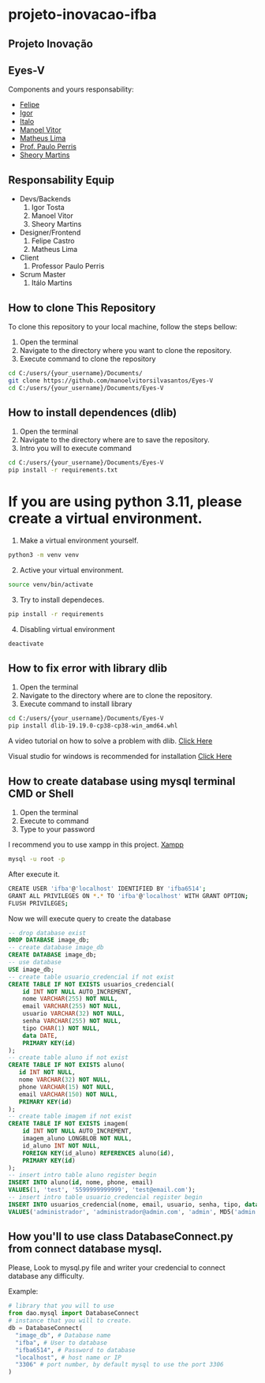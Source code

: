 # projeto-inovacao-ifba
## Projeto Inovação 
## Eyes-V

Components and yours responsability:
* [Felipe](https://github.com/Felipegdecastro)
* [Igor](https://github.com/igorttosta)
* [Italo](https://github.com/Itaperam)
* [Manoel Vitor](https://github.com/manoelvitorsilvasantos)
* [Matheus Lima](https://github.com/limabarreto)
* [Prof. Paulo Perris](https://github.com/pauloperris)
* [Sheory Martins](https://github.com/sheory)

## Responsability Equip
* Devs/Backends
  1. Igor Tosta
  2. Manoel Vitor
  3. Sheory Martins
* Designer/Frontend
  1. Felipe Castro
  2. Matheus Lima
* Client
  1. Professor Paulo Perris
* Scrum Master
  1. Itálo Martins 
  
## How to clone This Repository

To clone this repository to your local machine, follow the steps bellow:

1. Open the terminal
2. Navigate to the directory where you want to clone  the repository.
3. Execute command to clone the repository

```bash
cd C:/users/{your_username}/Documents/
git clone https://github.com/manoelvitorsilvasantos/Eyes-V
cd C:/users/{your_username}/Documents/Eyes-V
```

## How to install dependences (dlib)
1. Open the terminal
2. Navigate to the directory where are to save the repository.
3. Intro you will to execute  command

```bash
cd C:/users/{your_username}/Documents/Eyes-V
pip install -r requirements.txt
```

# If you are  using python 3.11, please create a virtual environment.
1. Make a virtual environment yourself.
```bash
python3 -m venv venv
```
2. Active your virtual environment.
```bash
source venv/bin/activate
```
3. Try to install dependeces.
```bash
pip install -r requirements
```
4. Disabling virtual environment
```bash
deactivate
```
## How to fix error with library dlib
1. Open the terminal
2. Navigate to the directory where are to clone the repository.
3. Execute command to install library
```bash
cd C:/users/{your_username}/Documents/Eyes-V
pip install dlib-19.19.0-cp38-cp38-win_amd64.whl
```
A video tutorial on how to solve a problem with dlib.
[Click Here](https://www.youtube.com/watch?v=d0pMd-MLqtc)

Visual studio for windows is recommended for installation
[Click Here](https://visualstudio.microsoft.com/pt-br/downloads/)

## How to create database using mysql terminal CMD or Shell

1. Open the terminal
2. Execute to command
3. Type to your password

I recommend you to use xampp in this project.
[Xampp](https://www.apachefriends.org/download.html)

```bash
mysql -u root -p
```
After execute it.
```bash
CREATE USER 'ifba'@'localhost' IDENTIFIED BY 'ifba6514';
GRANT ALL PRIVILEGES ON *.* TO 'ifba'@'localhost' WITH GRANT OPTION;
FLUSH PRIVILEGES;
```
Now we will execute query to create the database
```sql
-- drop database exist
DROP DATABASE image_db;
-- create database image_db
CREATE DATABASE image_db;
-- use database
USE image_db;
-- create table usuario_credencial if not exist 
CREATE TABLE IF NOT EXISTS usuarios_credencial(
	id INT NOT NULL AUTO_INCREMENT,
	nome VARCHAR(255) NOT NULL,
	email VARCHAR(255) NOT NULL,
	usuario VARCHAR(32) NOT NULL,
	senha VARCHAR(255) NOT NULL,
	tipo CHAR(1) NOT NULL,
	data DATE,
	PRIMARY KEY(id)
);
-- create table aluno if not exist
CREATE TABLE IF NOT EXISTS aluno(
   id INT NOT NULL,
   nome VARCHAR(32) NOT NULL,
   phone VARCHAR(15) NOT NULL,
   email VARCHAR(150) NOT NULL,
   PRIMARY KEY(id)
);
-- create table imagem if not exist
CREATE TABLE IF NOT EXISTS imagem(
	id INT NOT NULL AUTO_INCREMENT,
	imagem_aluno LONGBLOB NOT NULL,
	id_aluno INT NOT NULL,
	FOREIGN KEY(id_aluno) REFERENCES aluno(id),
	PRIMARY KEY(id)
);
-- insert intro table aluno register begin
INSERT INTO aluno(id, nome, phone, email)
VALUES(1, 'test', '5599999999999', 'test@email.com');
-- insert intro table usuario_credencial register begin
INSERT INTO usuarios_credencial(nome, email, usuario, senha, tipo, data)
VALUES('administrador', 'administrador@admin.com', 'admin', MD5('admin'), '1', CURDATE());

```
## How you'll to use class DatabaseConnect.py from connect database mysql.
Please, Look to mysql.py file and writer your credencial to connect database any difficulty.

Example:

```python
# library that you will to use
from dao.mysql import DatabaseConnect
# instance that you will to create.
db = DatabaseConnect(
  "image_db", # Database name
  "ifba", # User to database
  "ifba6514", # Password to database
  "localhost", # host name or IP
  "3306" # port number, by default mysql to use the port 3306
)
```
